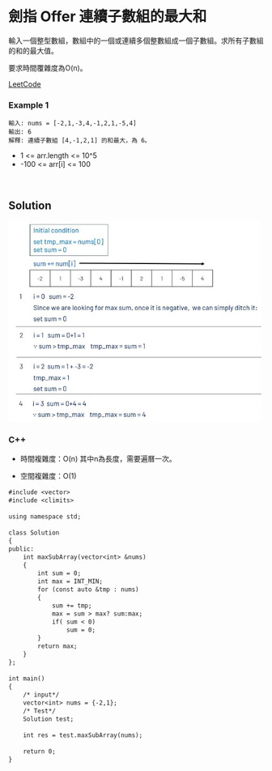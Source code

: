 # 劍指 Offer 連續子數組的最大和
輸入一個整型數組，數組中的一個或連續多個整數組成一個子數組。求所有子數組的和的最大值。

要求時間覆雜度為O(n)。



[LeetCode](https://leetcode-cn.com/problems/lian-xu-zi-shu-zu-de-zui-da-he-lcof/)

### Example 1

```
輸入: nums = [-2,1,-3,4,-1,2,1,-5,4]
輸出: 6
解釋: 連續子數組 [4,-1,2,1] 的和最大，為 6。
```

* 1 <= arr.length <= 10^5
* -100 <= arr[i] <= 100

 
## Solution  

<img src="img/42.jpg" width = "500"/>

### C++

* 時間複雜度：O(n) 其中n為長度，需要遍曆一次。

* 空間複雜度：O(1) 


```
#include <vector>
#include <climits>

using namespace std;

class Solution
{
public:
    int maxSubArray(vector<int> &nums)
    {
        int sum = 0;
        int max = INT_MIN;
        for (const auto &tmp : nums)
        {
            sum += tmp;            
            max = sum > max? sum:max;
            if( sum < 0)
                sum = 0;
        }
        return max;
    }
};

int main()
{
    /* input*/
    vector<int> nums = {-2,1};
    /* Test*/
    Solution test;

    int res = test.maxSubArray(nums);

    return 0;
}
```